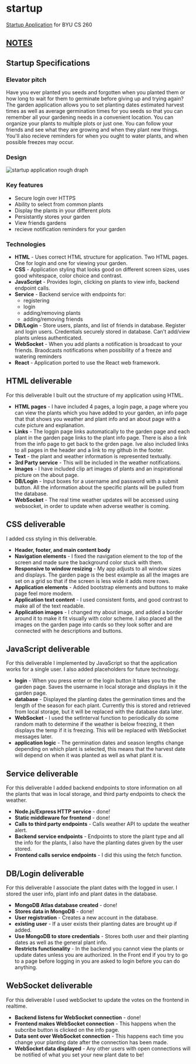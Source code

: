 # startup
[Startup Application](https://startup.gardentimer.click) for BYU CS 260

## [NOTES](/notes.md)

## Startup Specifications
### Elevator pitch
Have you ever planted you seeds and forgotten when you planted them or how long to wait for them to germinate before giving up and trying again? The garden application allows you to set planting dates estimated harvest times as well as average germination times for you seeds so that you can remember all your gardening needs in a convenient location. You can organize your plants to multiple plots or just one. You can follow your friends and see what they are growing and when they plant new things. You'll also recieve reminders for when you ought to water plants, and when possible freezes may occur.
### Design
![startup application rough draph](https://github.com/kobydj/startup/assets/112727740/995f5ddd-03aa-4e52-ab2b-79f8626fe104)

### Key features
- Secure login over HTTPS
- Ability to select from common plants
- Display the plants in your different plots
- Persistantly stores your garden
- View friends gardens
- recieve notification reminders for your garden

### Technologies
- **HTML** - Uses correct HTML structure for application. Two HTML pages. One for login and one for viewing your garden.
- **CSS** - Application styling that looks good on different screen sizes, uses good whitespace, color choice and contrast.
- **JavaScript** - Provides login, clicking on plants to view info, backend endpoint calls.
- **Service** - Backend service with endpoints for:
  - registering
  - login
  - adding/removing plants
  - adding/removing friends
- **DB/Login** - Store users, plants, and list of friends in database. Register and login users. Credentials securely stored in database. Can't add/view plants unless authenticated.
- **WebSocket** - When you add plants a notification is broadcast to your friends. Braodcasts notifications when possibility of a freeze and watering reminders
- **React** - Application ported to use the React web framework.

## HTML deliverable
For this deliverable I built out the structure of my application using HTML.

- **HTML pages** - I have included 4 pages, a login page, a page where you can view the plants which you have added to your garden, an info page that that shows you weather and plant info and an about page with a cute picture and explanation.
- **Links** - The loggin page links automatically to the garden page and each plant in the garden page links to the plant info page. There is also a link from the info page to get back to the grden page. Ive also included links to all pages in the header and a link to my github in the footer.
- **Text** - the plant and weather information is represented textually.
- **3rd Party service** - This will be included in the weather notifications.
- **Images** - I have included clip art images of plants and an inspirational picture on the about page.
- **DB/Login** -  Input boxes for a username and password with a submit button. All the information about the specific plants will be pulled from the database.
- **WebSocket** - The real time weather updates will be accessed using websocket, in order to update when adverse weather is coming.

## CSS deliverable
I added css styling in this deliverable.

- **Header, footer, and main content body**
- **Navigation elements** - I fixed the navigation element to the top of the screen and made sure the background color stuck with them.
- **Responsive to window resizing** - My app adjusts to all window sizes and displays. The garden page is the best example as all the images are set on a grid so that if the screen is less wide it adds more rows.
- **Application elements** - Added bootstrap elements and buttons to make page feel more modern.
- **Application text content** - I used consistent fonts, and good contrast to make all of the text readable.
- **Application images** - I changed my about image, and added a border around it to make it fit visually with color scheme. I also placed all the images on the garden page into cards so they look softer and are connected with he descriptions and buttons.

## JavaScript deliverable

For this deliverable I implemented by JavaScript so that the application works for a single user. I also added placeholders for future technology.

- **login** - When you press enter or the login button it takes you to the garden page. Saves the username in local storage and displays in it the garden page.
- **database** - Displayed the planting dates the germination times and the length of the season for each plant. Currently this is stored and retrieved from local storage, but it will be replaced with the database data later.
- **WebSocket** - I used the setInterval function to periodically do some random math to determine if the weather is below freezing, it then displays the temp if it is freezing. This will be replaced with WebSocket messages later.
- **application logic** - The germination dates and season lengths change depending on which plant is selected, this means that the harvest date will depend on when it was planted as well as what plant it is.

## Service deliverable

For this deliverable I added backend endpoints to store information on all the plants that was in local storage, and third party endpoints to check the weather.

- **Node.js/Express HTTP service** - done!
- **Static middleware for frontend** - done!
- **Calls to third party endpoints** - Calls weather API to update the weather alert. 
- **Backend service endpoints** - Endpoints to store the plant type and all the info for the plants, I also have the planting dates given by the user stored.
- **Frontend calls service endpoints** - I did this using the fetch function.

## DB/Login deliverable

For this deliverable I associate the plant dates with the logged in user. I stored the user info, plant info and plant dates in the database.

- **MongoDB Atlas database created** - done!
- **Stores data in MongoDB** - done!
- **User registration** - Creates a new account in the database.
- **existing user** - If a user exists their planting dates are brought up if added.
- **Use MongoDB to store credentials** - Stores both user and their planting dates as well as the general plant info.
- **Restricts functionality** - In the backend you cannot view the plants or update dates unless you are authorized. In the Front end if you try to go to a page before logging in you are asked to login before you can do anything.

## WebSocket deliverable

For this deliverable I used webSocket to update the votes on the frontend in realtime.

- **Backend listens for WebSocket connection** - done!
- **Frontend makes WebSocket connection** - This happens when the subcribe button is clicked on the info page.
- **Data sent over WebSocket connection** - This happens each time you change your planting date after the connection has been made.
- **WebSocket data displayed** - Any other users with open connections will be notified of what you set your new plant date to be!
